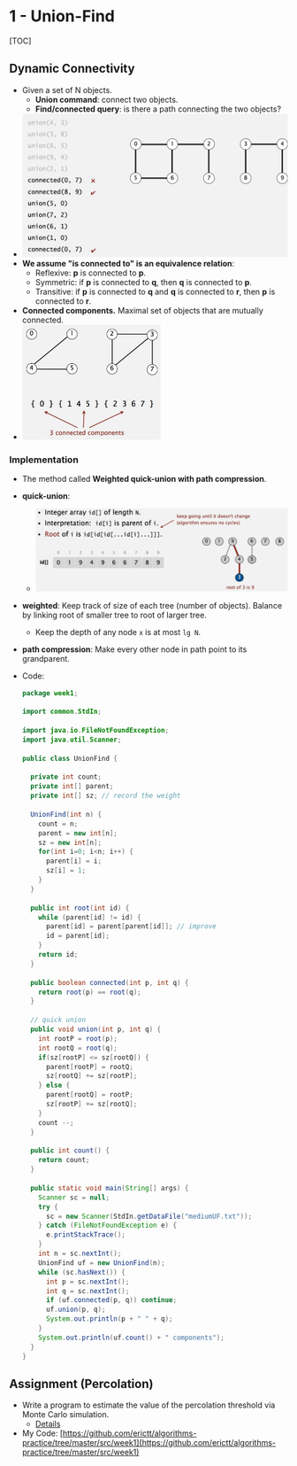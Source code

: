 # 1 - Union-Find

[TOC]

## Dynamic Connectivity

* Given a set of N objects.
    * **Union command**: connect two objects.
    * **Find/connected query**: is there a path connecting the two objects?
* <img src="media/15140831154396.jpg" style="width:500px" />
* **We assume "is connected to" is an equivalence relation**:
    * Reflexive: **p** is connected to **p**.
    * Symmetric: if **p** is connected to **q**, then **q** is connected to **p**. 
    * Transitive: if **p** is connected to **q** and **q** is connected to **r**, then **p** is connected to **r**.
* **Connected components.** Maximal set of objects that are mutually connected.
* <img src="media/15140833574857.jpg" style="width:250px" />

### Implementation

* The method called **Weighted quick-union with path compression**.
* **quick-union**:
    * <img src="media/15153361943661.jpg" style="width:580px" />
* **weighted**: Keep track of size of each tree (number of objects). Balance by linking root of smaller tree to root of larger tree.
    * Keep the depth of any node `x` is at most `lg N`.
* **path compression**: Make every other node in path point to its grandparent.
* Code:

    ```java
    package week1;

    import common.StdIn;
    
    import java.io.FileNotFoundException;
    import java.util.Scanner;
    
    public class UnionFind {
    
      private int count;
      private int[] parent;
      private int[] sz; // record the weight
    
      UnionFind(int n) {
        count = n;
        parent = new int[n];
        sz = new int[n];
        for(int i=0; i<n; i++) {
          parent[i] = i;
          sz[i] = 1;
        }
      }
    
      public int root(int id) {
        while (parent[id] != id) {
          parent[id] = parent[parent[id]]; // improve
          id = parent[id];
        }
        return id;
      }
    
      public boolean connected(int p, int q) {
        return root(p) == root(q);
      }
    
      // quick union
      public void union(int p, int q) {
        int rootP = root(p);
        int rootQ = root(q);
        if(sz[rootP] <= sz[rootQ]) {
          parent[rootP] = rootQ;
          sz[rootQ] += sz[rootP];
        } else {
          parent[rootQ] = rootP;
          sz[rootP] += sz[rootQ];
        }
        count --;
      }
    
      public int count() {
        return count;
      }
    
      public static void main(String[] args) {
        Scanner sc = null;
        try {
          sc = new Scanner(StdIn.getDataFile("mediumUF.txt"));
        } catch (FileNotFoundException e) {
          e.printStackTrace();
        }
        int n = sc.nextInt();
        UnionFind uf = new UnionFind(n);
        while (sc.hasNext()) {
          int p = sc.nextInt();
          int q = sc.nextInt();
          if (uf.connected(p, q)) continue;
          uf.union(p, q);
          System.out.println(p + " " + q);
        }
        System.out.println(uf.count() + " components");
      }
    }
    ```
## Assignment (Percolation)

* Write a program to estimate the value of the percolation threshold via Monte Carlo simulation.
    * [Details](http://coursera.cs.princeton.edu/algs4/assignments/percolation.html)
* My Code: [https://github.com/erictt/algorithms-practice/tree/master/src/week1](https://github.com/erictt/algorithms-practice/tree/master/src/week1)


